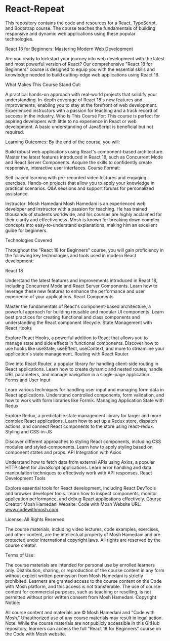# React-Repeat
This repository contains the code and resources for a React, TypeScript, and Bootstrap course. The course teaches the fundamentals of building responsive and dynamic web applications using these popular technologies.

React 18 for Beginners: Mastering Modern Web Development

Are you ready to kickstart your journey into web development with the latest and most powerful version of React? Our comprehensive "React 18 for Beginners" course is designed to equip you with the essential skills and knowledge needed to build cutting-edge web applications using React 18.

What Makes This Course Stand Out:

A practical hands-on approach with real-world projects that solidify your understanding.
In-depth coverage of React 18's new features and improvements, enabling you to stay at the forefront of web development.
Experienced instructors with a passion for teaching and a track record of success in the industry.
Who Is This Course For:
This course is perfect for aspiring developers with little to no experience in React or web development. A basic understanding of JavaScript is beneficial but not required.

Learning Outcomes:
By the end of the course, you will:

Build robust web applications using React's component-based architecture.
Master the latest features introduced in React 18, such as Concurrent Mode and React Server Components.
Acquire the skills to confidently create responsive, interactive user interfaces.
Course Format:

Self-paced learning with pre-recorded video lectures and engaging exercises.
Hands-on projects that allow you to apply your knowledge in practical scenarios.
Q&A sessions and support forums for personalized assistance.

Instructor: Mosh Hamedani
Mosh Hamedani is an experienced web developer and instructor with a passion for teaching. He has trained thousands of students worldwide, and his courses are highly acclaimed for their clarity and effectiveness. Mosh is known for breaking down complex concepts into easy-to-understand explanations, making him an excellent guide for beginners.

Technologies Covered

Throughout the "React 18 for Beginners" course, you will gain proficiency in the following key technologies and tools used in modern React development:

React 18

Understand the latest features and improvements introduced in React 18, including Concurrent Mode and React Server Components.
Learn how to leverage these new features to enhance the performance and user experience of your applications.
React Components

Master the fundamentals of React's component-based architecture, a powerful approach for building reusable and modular UI components.
Learn best practices for creating functional and class components and understanding the React component lifecycle.
State Management with React Hooks

Explore React Hooks, a powerful addition to React that allows you to manage state and side effects in functional components.
Discover how to use hooks like useState, useEffect, useContext, and more to streamline your application's state management.
Routing with React Router

Dive into React Router, a popular library for handling client-side routing in React applications.
Learn how to create dynamic and nested routes, handle URL parameters, and manage navigation in a single-page application.
Forms and User Input

Learn various techniques for handling user input and managing form data in React applications.
Understand controlled components, form validation, and how to work with form libraries like Formik.
Managing Application State with Redux

Explore Redux, a predictable state management library for larger and more complex React applications.
Learn how to set up a Redux store, dispatch actions, and connect React components to the store using react-redux.
Styling and CSS-in-JS

Discover different approaches to styling React components, including CSS modules and styled-components.
Learn how to apply styling based on component states and props.
API Integration with Axios

Understand how to fetch data from external APIs using Axios, a popular HTTP client for JavaScript applications.
Learn error handling and data manipulation techniques to effectively work with API responses.
React Development Tools

Explore essential tools for React development, including React DevTools and browser developer tools.
Learn how to inspect components, monitor application performance, and debug React applications effectively.
Course Creator: Mosh Hamedani
Website: Code with Mosh
Website URL: www.codewithmosh.com

License: All Rights Reserved

The course materials, including video lectures, code examples, exercises, and other content, are the intellectual property of Mosh Hamedani and are protected under international copyright laws. All rights are reserved by the course creator.

Terms of Use:

The course materials are intended for personal use by enrolled learners only.
Distribution, sharing, or reproduction of the course content in any form without explicit written permission from Mosh Hamedani is strictly prohibited.
Learners are granted access to the course content on the Code with Mosh platform, and this access is not transferable.
The use of course content for commercial purposes, such as teaching or reselling, is not permitted without prior written consent from Mosh Hamedani.
Copyright Notice:

All course content and materials are © Mosh Hamedani and "Code with Mosh."
Unauthorized use of any course materials may result in legal action.
Note: While the course materials are not publicly accessible in this GitHub repository, learners can access the full "React 18 for Beginners" course on the Code with Mosh website.
